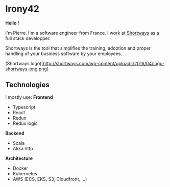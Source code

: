 # Irony42

**Hello !**

I'm Pierre. I'm a software engineer from France.
I work at [Shortways](https://shortways.com) as a full stack developper.

Shortways is the tool that simplifies the training, adoption and proper handling of your business software by your employees.

(Shortways logo)[http://shortways.com/wp-content/uploads/2016/04/logo-shortways-png.png]

## Technologies

I mostly use: 
**Frontend** 
- Typescript
- React
- Redux
- Redux logic

**Backend**
- Scala
- Akka http

**Architecture** 
- Docker
- Kubernetes
- AWS (ECS, EKS, S3, Cloudfront, ...)
